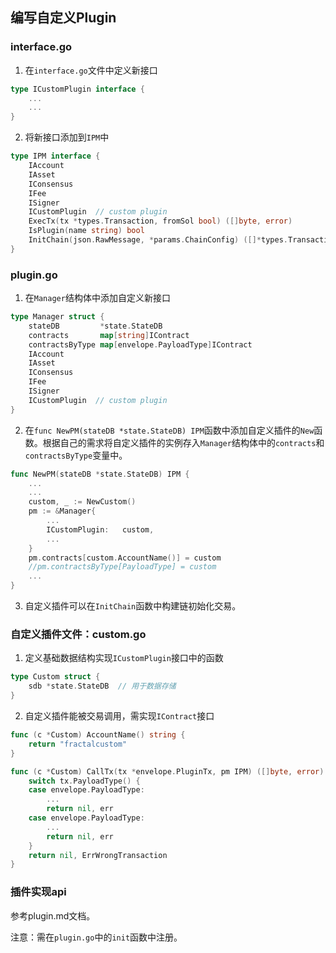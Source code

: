 ## 编写自定义Plugin
### interface.go
1. 在`interface.go`文件中定义新接口
```go
type ICustomPlugin interface {
    ...
    ...
}
```
2. 将新接口添加到`IPM`中
```go
type IPM interface {
	IAccount
	IAsset
	IConsensus
	IFee
	ISigner
	ICustomPlugin  // custom plugin
	ExecTx(tx *types.Transaction, fromSol bool) ([]byte, error)
	IsPlugin(name string) bool
	InitChain(json.RawMessage, *params.ChainConfig) ([]*types.Transaction, error)
}
```
### plugin.go
1. 在`Manager`结构体中添加自定义新接口
```go
type Manager struct {
	stateDB         *state.StateDB
	contracts       map[string]IContract
	contractsByType map[envelope.PayloadType]IContract
	IAccount
	IAsset
	IConsensus
	IFee
	ISigner
	ICustomPlugin  // custom plugin
}
```
2. 在`func NewPM(stateDB *state.StateDB) IPM`函数中添加自定义插件的`New`函数。根据自己的需求将自定义插件的实例存入`Manager`结构体中的`contracts`和`contractsByType`变量中。
```go
func NewPM(stateDB *state.StateDB) IPM {
    ...
    ...
	custom, _ := NewCustom()
	pm := &Manager{
	    ...
		ICustomPlugin:   custom,
		...
	}
	pm.contracts[custom.AccountName()] = custom
	//pm.contractsByType[PayloadType] = custom
	...
}
```
3. 自定义插件可以在`InitChain`函数中构建链初始化交易。
### 自定义插件文件：custom.go
1. 定义基础数据结构实现`ICustomPlugin`接口中的函数
```go
type Custom struct {
	sdb *state.StateDB  // 用于数据存储
}
```
2. 自定义插件能被交易调用，需实现`IContract`接口
```go
func (c *Custom) AccountName() string {
	return "fractalcustom"
}

func (c *Custom) CallTx(tx *envelope.PluginTx, pm IPM) ([]byte, error) {
	switch tx.PayloadType() {
	case envelope.PayloadType:
    	...
		return nil, err
	case envelope.PayloadType:
		...
		return nil, err
	}
	return nil, ErrWrongTransaction
}
```
### 插件实现api
参考plugin.md文档。  

注意：需在`plugin.go`中的`init`函数中注册。